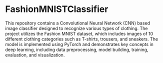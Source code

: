 # FashionMNISTClassifier
This repository contains a Convolutional Neural Network (CNN) based image classifier designed to recognize various types of clothing. The project utilizes the Fashion MNIST dataset, which includes images of 10 different clothing categories such as T-shirts, trousers, and sneakers. The model is implemented using PyTorch and demonstrates key concepts in deep learning, including data preprocessing, model building, training, evaluation, and visualization.
